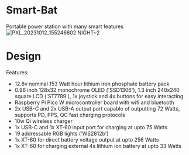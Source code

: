 # Smart-Bat
Portable power station with many smart features
![PXL_20231012_155246602 NIGHT~2](https://github.com/supreeet/Smart-Bat/assets/117578605/c3b0216e-6c81-44da-8e9c-a7f24dcf5ddc)

# Design
Features:
- 12.8v nominal 153 Watt hour lithium iron phosphate battery pack
-  0.96 inch 128x32 monochrome OLED ('SSD1306'), 1.3 inch 240x240 square LCD ('ST7789'), 1x joystick and 4x buttons for easy interacting
- Raspberry Pi Pico W microcontroller board with wifi and bluetooth
- 2x USB-C and 2x USB-A output port capable of outputting 72 Watts, supports PD, PPS, QC fast charging protocols
- 10w Qi wireless charger
- 1x USB-C and 1x XT-60 input port for charging at upto 75 Watts
- 19 addressable RGB lights ('WS2812b')
- 1x XT-60 for direct battery voltage output at upto 256 Watts
- 1x XT-60 for charging external 4s lithium ion battery at upto 33 Watts 
